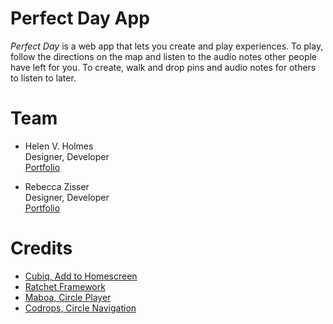 # Perfect Day App

<i>Perfect Day</i> is a web app that lets you create and play experiences. To play, follow the directions on the map and listen to the audio notes other people have left for you. To create, walk and drop pins and audio notes for others to listen to later.

# Team
* Helen V. Holmes
<br />Designer, Developer
<br />[Portfolio](http://helenvholmes.co)

* Rebecca Zisser
<br />Designer, Developer
<br />[Portfolio](http://rebeccazisser.carbonmade.com)


# Credits
* [Cubiq, Add to Homescreen](https://github.com/cubiq/add-to-homescreen)
* [Ratchet Framework](https://github.com/maker/ratchet)
* [Maboa, Circle Player](https://github.com/maboa/circleplayer)
* [Codrops, Circle Navigation](https://github.com/SaraSoueidan/Circular-Navigation-with-CSS-transforms-Codrops?source=c)